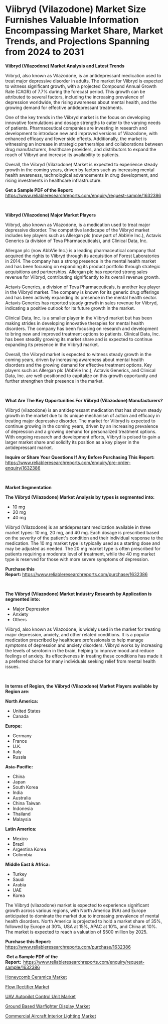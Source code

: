 <p><h1>Viibryd (Vilazodone) Market Size Furnishes Valuable Information Encompassing Market Share, Market Trends, and Projections Spanning from 2024 to 2031</h1></p><p><strong>Viibryd (Vilazodone) Market Analysis and Latest Trends</strong></p>
<p><p>Viibryd, also known as Vilazodone, is an antidepressant medication used to treat major depressive disorder in adults. The market for Viibryd is expected to witness significant growth, with a projected Compound Annual Growth Rate (CAGR) of 7.7% during the forecast period. This growth can be attributed to several factors, including the increasing prevalence of depression worldwide, the rising awareness about mental health, and the growing demand for effective antidepressant treatments.</p><p>One of the key trends in the Viibryd market is the focus on developing innovative formulations and dosage strengths to cater to the varying needs of patients. Pharmaceutical companies are investing in research and development to introduce new and improved versions of Vilazodone, with enhanced efficacy and fewer side effects. Additionally, the market is witnessing an increase in strategic partnerships and collaborations between drug manufacturers, healthcare providers, and distributors to expand the reach of Viibryd and increase its availability to patients.</p><p>Overall, the Viibryd (Vilazodone) Market is expected to experience steady growth in the coming years, driven by factors such as increasing mental health awareness, technological advancements in drug development, and rising investments in healthcare infrastructure.</p></p>
<p><strong>Get a Sample PDF of the Report:&nbsp;</strong> <a href="https://www.reliableresearchreports.com/enquiry/request-sample/1632386">https://www.reliableresearchreports.com/enquiry/request-sample/1632386</a></p>
<p>&nbsp;</p>
<p><strong>Viibryd (Vilazodone) Major Market Players</strong></p>
<p><p>Viibryd, also known as Vilazodone, is a medication used to treat major depressive disorder. The competitive landscape of the Viibryd market includes key players such as Allergan plc (now part of AbbVie Inc.), Actavis Generics (a division of Teva Pharmaceuticals), and Clinical Data, Inc.</p><p>Allergan plc (now AbbVie Inc.) is a leading pharmaceutical company that acquired the rights to Viibryd through its acquisition of Forest Laboratories in 2014. The company has a strong presence in the mental health market and has been focusing on expanding its product portfolio through strategic acquisitions and partnerships. Allergan plc has reported strong sales revenue for Viibryd, contributing significantly to its overall revenue growth.</p><p>Actavis Generics, a division of Teva Pharmaceuticals, is another key player in the Viibryd market. The company is known for its generic drug offerings and has been actively expanding its presence in the mental health sector. Actavis Generics has reported steady growth in sales revenue for Viibryd, indicating a positive outlook for its future growth in the market.</p><p>Clinical Data, Inc. is a smaller player in the Viibryd market but has been making strides in developing innovative therapies for mental health disorders. The company has been focusing on research and development to bring new and improved treatment options to patients. Clinical Data, Inc. has been steadily growing its market share and is expected to continue expanding its presence in the Viibryd market.</p><p>Overall, the Viibryd market is expected to witness steady growth in the coming years, driven by increasing awareness about mental health disorders and the growing demand for effective treatment options. Key players such as Allergan plc (AbbVie Inc.), Actavis Generics, and Clinical Data, Inc. are well-positioned to capitalize on this growth opportunity and further strengthen their presence in the market.</p></p>
<p>&nbsp;</p>
<p><strong>What Are The Key Opportunities For Viibryd (Vilazodone) Manufacturers?</strong></p>
<p><p>Viibryd (vilazodone) is an antidepressant medication that has shown steady growth in the market due to its unique mechanism of action and efficacy in treating major depressive disorder. The market for Viibryd is expected to continue growing in the coming years, driven by an increasing prevalence of depression and a growing demand for personalized treatment options. With ongoing research and development efforts, Viibryd is poised to gain a larger market share and solidify its position as a key player in the antidepressant market.</p></p>
<p><strong>Inquire or Share Your Questions If Any Before Purchasing This Report:</strong> <a href="https://www.reliableresearchreports.com/enquiry/pre-order-enquiry/1632386">https://www.reliableresearchreports.com/enquiry/pre-order-enquiry/1632386</a></p>
<p>&nbsp;</p>
<p><strong>Market Segmentation</strong></p>
<p><strong>The Viibryd (Vilazodone) Market Analysis by types is segmented into:</strong></p>
<p><ul><li>10 mg</li><li>20 mg</li><li>40 mg</li></ul></p>
<p><p>Viibryd (Vilazodone) is an antidepressant medication available in three market types: 10 mg, 20 mg, and 40 mg. Each dosage is prescribed based on the severity of the patient's condition and their individual response to the medication. The 10 mg market type is typically used as a starting dose and may be adjusted as needed. The 20 mg market type is often prescribed for patients requiring a moderate level of treatment, while the 40 mg market type is reserved for those with more severe symptoms of depression.</p></p>
<p><strong>Purchase this Report:&nbsp;</strong><a href="https://www.reliableresearchreports.com/purchase/1632386">https://www.reliableresearchreports.com/purchase/1632386</a></p>
<p>&nbsp;</p>
<p><strong>The Viibryd (Vilazodone) Market Industry Research by Application is segmented into:</strong></p>
<p><ul><li>Major Depression</li><li>Anxiety</li><li>Others</li></ul></p>
<p><p>Viibryd, also known as Vilazodone, is widely used in the market for treating major depression, anxiety, and other related conditions. It is a popular medication prescribed by healthcare professionals to help manage symptoms of depression and anxiety disorders. Viibryd works by increasing the levels of serotonin in the brain, helping to improve mood and reduce feelings of anxiety. Its effectiveness in treating these conditions has made it a preferred choice for many individuals seeking relief from mental health issues.</p></p>
<p>&nbsp;</p>
<p><strong>In terms of Region, the Viibryd (Vilazodone) Market Players available by Region are:</strong></p>
<p>
    <p> <strong> North America: </strong>
        <ul>
            <li>United States</li>
            <li>Canada</li>
        </ul>
        </p> 
    <p> <strong> Europe: </strong>
        <ul>
            <li>Germany</li>
            <li>France</li>
            <li>U.K.</li>
            <li>Italy</li>
            <li>Russia</li>
        </ul>
        </p> 
    <p> <strong> Asia-Pacific: </strong>
        <ul>
            <li>China</li>
            <li>Japan</li>
            <li>South Korea</li>
            <li>India</li>
            <li>Australia</li>
            <li>China Taiwan</li>
            <li>Indonesia</li>
            <li>Thailand</li>
            <li>Malaysia</li>
        </ul>
        </p> 
    <p> <strong> Latin America: </strong>
        <ul>
            <li>Mexico</li>
            <li>Brazil</li>
            <li>Argentina Korea</li>
            <li>Colombia</li>
        </ul>
        </p> 
    <p> <strong> Middle East & Africa: </strong>
        <ul>
            <li>Turkey</li>
            <li>Saudi</li>
            <li>Arabia</li>
            <li>UAE</li>
            <li>Korea</li>
        </ul>
    </p>
    </p>
<p><p>The Viibryd (vilazodone) market is expected to experience significant growth across various regions, with North America (NA) and Europe anticipated to dominate the market due to increasing prevalence of mental health disorders. North America is projected to hold a market share of 35%, followed by Europe at 30%, USA at 15%, APAC at 10%, and China at 10%. The market is expected to reach a valuation of $500 million by 2025.</p></p>
<p><strong>Purchase this Report: </strong><a href="https://www.reliableresearchreports.com/purchase/1632386">https://www.reliableresearchreports.com/purchase/1632386</a></p>
<p>&nbsp;<strong>Get a Sample PDF of the Report:&nbsp;&nbsp;</strong><a href="https://www.reliableresearchreports.com/enquiry/request-sample/1632386">https://www.reliableresearchreports.com/enquiry/request-sample/1632386</a></p>
<p><strong></strong></p>
<p><p><a href="https://view.publitas.com/reportprime-1/decoding-the-honeycomb-ceramics-market-a-deep-dive-into-the-latest-market-trends-market-segmentation-and-competitive-analysis/">Honeycomb Ceramics Market</a></p><p><a href="https://view.publitas.com/reportprime-1/flow-rectifier-market-offer-valuable-insights-into-market-size-market-share-market-trends-and-projections-spanning-from-2024-to-2031/">Flow Rectifier Market</a></p><p><a href="https://forested-sushi-9b0.notion.site/UAV-Autopilot-Control-Unit-Market-A-Comprehensive-Report-of-its-Market-Share-Growth-Trends-2024--082097de5e4b42ebaf5588fa84e188ff">UAV Autopilot Control Unit Market</a></p><p><a href="https://lydian-appliance-61d.notion.site/Ground-Based-Warfighter-Display-Market-A-Comprehensive-Report-of-its-Market-Share-Growth-Trends-2-c7255a7385a84992b190cc2805b705cb">Ground Based Warfighter Display Market</a></p><p><a href="https://summer-dogwood-3e9.notion.site/Commercial-Aircraft-Interior-Lighting-Market-Insights-Market-Players-and-Forecast-Till-2031-3059c55119574d4992ee95ad80f66d3e">Commercial Aircraft Interior Lighting Market</a></p></p>